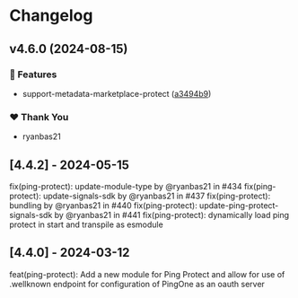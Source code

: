 # Changelog

## v4.6.0 (2024-08-15)

### 🚀 Features

- support-metadata-marketplace-protect ([a3494b9](https://github.com/ForgeRock/forgerock-javascript-sdk/commit/a3494b9))

### ❤️ Thank You

- ryanbas21

## [4.4.2] - 2024-05-15

fix(ping-protect): update-module-type by @ryanbas21 in #434
fix(ping-protect): update-signals-sdk by @ryanbas21 in #437
fix(ping-protect): bundling by @ryanbas21 in #440
fix(ping-protect): update-ping-protect-signals-sdk by @ryanbas21 in #441
fix(ping-protect): dynamically load ping protect in start and transpile as esmodule

## [4.4.0] - 2024-03-12

feat(ping-protect): Add a new module for Ping Protect and allow for use of .wellknown endpoint for configuration of PingOne as an oauth server
